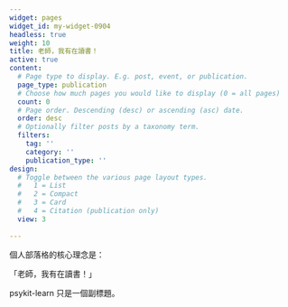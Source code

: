 ```yaml
---
widget: pages
widget_id: my-widget-0904
headless: true
weight: 10
title: 老師，我有在讀書！
active: true
content:
  # Page type to display. E.g. post, event, or publication.
  page_type: publication
  # Choose how much pages you would like to display (0 = all pages)
  count: 0
  # Page order. Descending (desc) or ascending (asc) date.
  order: desc
  # Optionally filter posts by a taxonomy term.
  filters:
    tag: ''
    category: ''
    publication_type: ''
design:
  # Toggle between the various page layout types.
  #   1 = List
  #   2 = Compact
  #   3 = Card
  #   4 = Citation (publication only)
  view: 3
  
---
```





個人部落格的核心理念是：

「老師，我有在讀書！」

psykit-learn 只是一個副標題。
